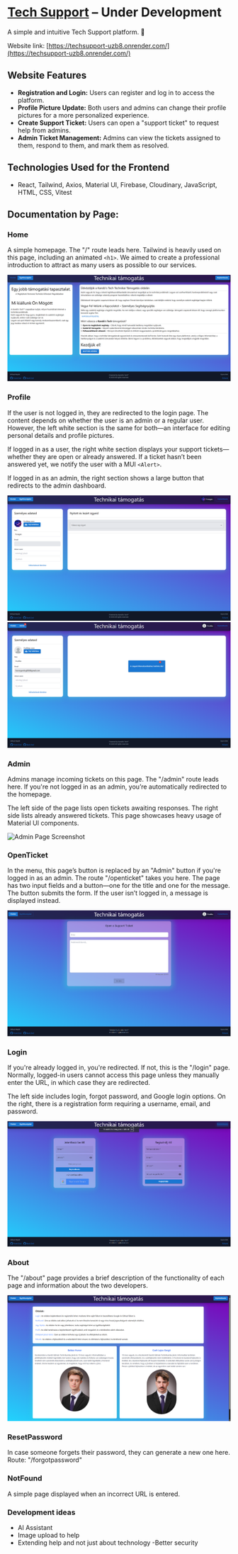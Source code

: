 
# [Tech Support](https://techsupport-uzb8.onrender.com/) – Under Development

A simple and intuitive Tech Support platform. :tada:

Website link: [https://techsupport-uzb8.onrender.com/](https://techsupport-uzb8.onrender.com/)

## Website Features
- **Registration and Login:** Users can register and log in to access the platform.
- **Profile Picture Update:** Both users and admins can change their profile pictures for a more personalized experience.
- **Create Support Ticket:** Users can open a "support ticket" to request help from admins.
- **Admin Ticket Management:** Admins can view the tickets assigned to them, respond to them, and mark them as resolved.

## Technologies Used for the Frontend
- React, Tailwind, Axios, Material UI, Firebase, Cloudinary, JavaScript, HTML, CSS, Vitest

## Documentation by Page:
### Home
A simple homepage. The "/" route leads here. Tailwind is heavily used on this page, including an animated `<h1>`. We aimed to create a professional introduction to attract as many users as possible to our services.

![Home Page Screenshot](https://github.com/balhun/techsupport/blob/master/images/home.png)

### Profile
If the user is not logged in, they are redirected to the login page. The content depends on whether the user is an admin or a regular user. However, the left white section is the same for both—an interface for editing personal details and profile pictures. 

If logged in as a user, the right white section displays your support tickets—whether they are open or already answered. If a ticket hasn’t been answered yet, we notify the user with a MUI `<Alert>`.

If logged in as an admin, the right section shows a large button that redirects to the admin dashboard.

![Profile Page Screenshot](https://github.com/balhun/techsupport/blob/master/images/profile.png)  
![Admin Profile Page Screenshot](https://github.com/balhun/techsupport/blob/master/images/adminprofile.png)

### Admin
Admins manage incoming tickets on this page. The "/admin" route leads here. If you're not logged in as an admin, you’re automatically redirected to the homepage. 

The left side of the page lists open tickets awaiting responses. The right side lists already answered tickets. This page showcases heavy usage of Material UI components.

![Admin Page Screenshot](https://github.com/balhun/techsupport/blob/master/images/admin.png)

### OpenTicket
In the menu, this page’s button is replaced by an "Admin" button if you're logged in as an admin. The route "/openticket" takes you here. The page has two input fields and a button—one for the title and one for the message. The button submits the form. If the user isn’t logged in, a message is displayed instead.

![OpenTicket Page Screenshot](https://github.com/balhun/techsupport/blob/master/images/openticket.png)

### Login
If you're already logged in, you're redirected. If not, this is the "/login" page. Normally, logged-in users cannot access this page unless they manually enter the URL, in which case they are redirected. 

The left side includes login, forgot password, and Google login options. On the right, there is a registration form requiring a username, email, and password.

![Login Page Screenshot](https://github.com/balhun/techsupport/blob/master/images/login.png)

### About
The "/about" page provides a brief description of the functionality of each page and information about the two developers.

![About Page Screenshot](https://github.com/balhun/techsupport/blob/master/images/about.png)

### ResetPassword
In case someone forgets their password, they can generate a new one here. Route: "/forgotpassword"

### NotFound
A simple page displayed when an incorrect URL is entered.

### Development ideas
- AI Assistant
- Image upload to help
- Extending help and not just about technology
-Better security
